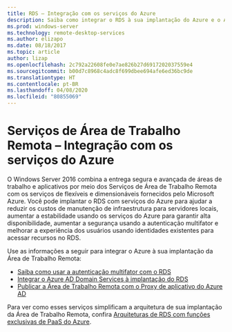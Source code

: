 ```yaml
---
title: RDS – Integração com os serviços do Azure
description: Saiba como integrar o RDS à sua implantação do Azure e o Azure à sua implantação do RDS.
ms.prod: windows-server
ms.technology: remote-desktop-services
ms.author: elizapo
ms.date: 08/18/2017
ms.topic: article
author: lizap
ms.openlocfilehash: 2c792a22608fe0e7ae826b27d6917202037559e4
ms.sourcegitcommit: b00d7c8968c4adc8f699dbee694afe6ed36bc9de
ms.translationtype: HT
ms.contentlocale: pt-BR
ms.lasthandoff: 04/08/2020
ms.locfileid: "80855069"
---
```

# <a name="remote-desktop-services---integrating-with-azure-services"></a>Serviços de Área de Trabalho Remota – Integração com os serviços do Azure

O Windows Server 2016 combina a entrega segura e avançada de áreas de trabalho e aplicativos por meio dos Serviços de Área de Trabalho Remota com os serviços de flexíveis e dimensionáveis fornecidos pelo Microsoft Azure. Você pode implantar o RDS com serviços do Azure para ajudar a reduzir os custos de manutenção de infraestrutura para servidores locais, aumentar a estabilidade usando os serviços do Azure para garantir alta disponibilidade, aumentar a segurança usando a autenticação multifator e melhorar a experiência dos usuários usando identidades existentes para acessar recursos no RDS.

Use as informações a seguir para integrar o Azure à sua implantação da Área de Trabalho Remota:

- [Saiba como usar a autenticação multifator com o RDS](/azure/multi-factor-authentication/nps-extension-remote-desktop-gateway)
- [Integrar o Azure AD Domain Services à implantação do RDS](rds-azure-adds.md)
- [Publicar a Área de Trabalho Remota com o Proxy de aplicativo do Azure AD](/azure/active-directory/application-proxy-publish-remote-desktop)

Para ver como esses serviços simplificam a arquitetura de sua implantação da Área de Trabalho Remota, confira [Arquiteturas de RDS com funções exclusivas de PaaS do Azure](desktop-hosting-logical-architecture.md#rds-architectures-with-unique-azure-paas-roles).